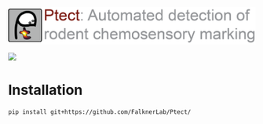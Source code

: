 ![](resources/ptect_banner.png)

![](resources/gui_demo.gif)

# Installation
`pip install git+https://github.com/FalknerLab/Ptect/`

